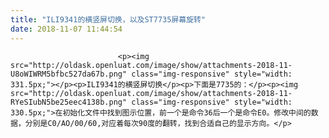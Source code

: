 ```yaml
---
title: "ILI9341的横竖屏切换，以及ST7735屏幕旋转"
date: 2018-11-07 11:44:54
---
```



                            <p><img src="http://oldask.openluat.com/image/show/attachments-2018-11-U8oWIWRM5bfbc527da67b.png" class="img-responsive" style="width: 331.5px;"></p><p>ILI9341的横竖屏切换</p><p>下面是7735的：</p><p><img src="http://oldask.openluat.com/image/show/attachments-2018-11-RYeSIubN5be25eec4138b.png" class="img-responsive" style="width: 330.5px;">在初始化文件中找到图示位置，前一个是命令36后一个是命令E0。修改中间的数据，分别是C0/AO/00/60,对应着每次90度的翻转，找到合适自己的显示方向。</p>
                        